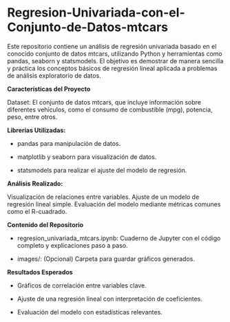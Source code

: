# Regresion-Univariada-con-el-Conjunto-de-Datos-mtcars

Este repositorio contiene un análisis de regresión univariada basado en el conocido conjunto de datos mtcars, utilizando Python y herramientas como pandas, seaborn y statsmodels. El objetivo es demostrar de manera sencilla y práctica los conceptos básicos de regresión lineal aplicada a problemas de análisis exploratorio de datos.

**Características del Proyecto**

Dataset: 
El conjunto de datos mtcars, que incluye información sobre diferentes vehículos, como el consumo de combustible (mpg), potencia, peso, entre otros.

**Librerías Utilizadas:**

- pandas para manipulación de datos.

- matplotlib y seaborn para visualización de datos.

- statsmodels para realizar el ajuste del modelo de regresión.

**Análisis Realizado:**

Visualización de relaciones entre variables.
Ajuste de un modelo de regresión lineal simple.
Evaluación del modelo mediante métricas comunes como el R-cuadrado.

**Contenido del Repositorio**

- regresion_univariada_mtcars.ipynb: Cuaderno de Jupyter con el código completo y explicaciones paso a paso.

- images/: (Opcional) Carpeta para guardar gráficos generados.

**Resultados Esperados**

- Gráficos de correlación entre variables clave.

- Ajuste de una regresión lineal con interpretación de coeficientes.

- Evaluación del modelo con estadísticas relevantes.

